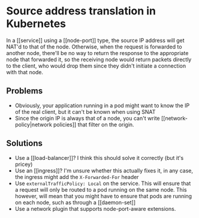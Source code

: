 # Source address translation in Kubernetes
In a [[service]] using a [[node-port]] type, the source IP address will get NAT'd to that of the node. Otherwise, when the request is forwarded to another node, there'll be no way to return the response to the appropriate node that forwarded it, so the receiving node would return packets directly to the client, who would drop them since they didn't initiate a connection with that node.

## Problems
* Obviously, your application running in a pod might want to know the IP of the real client, but it can't be known when using SNAT
* Since the origin IP is always that of a node, you can't write [[network-policy|network policies]] that filter on the origin.

## Solutions
* Use a [[load-balancer]]? I think this should solve it correctly (but it's pricey)
* Use an [[ingress]]? I'm unsure whether this actually fixes it, in any case, the ingress might add the `X-Forwarded-For` header
* Use `externalTrafficPolicy: Local` on the service. This will ensure that a request will only be routed to a pod running on the same node. This however, will mean that you might have to ensure that pods are running on each node, such as through a [[daemon-set]]
* Use a network plugin that supports node-port-aware extensions.
